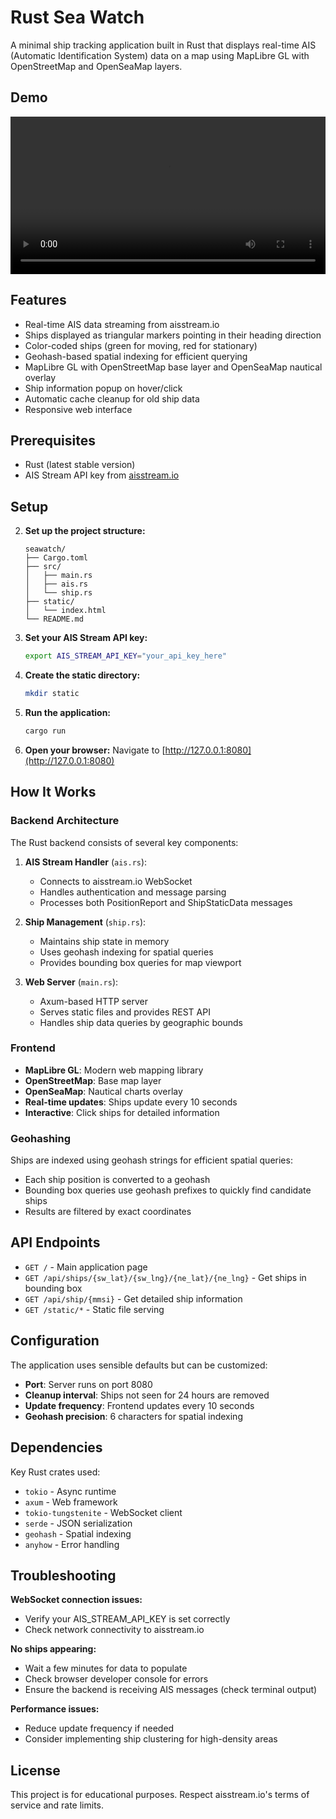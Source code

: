 # Rust Sea Watch

A minimal ship tracking application built in Rust that displays real-time AIS (Automatic Identification System) data on a map using MapLibre GL with OpenStreetMap and OpenSeaMap layers.



## Demo

<video width="100%" controls>
  <source src="assets/showcase.mp4" type="video/mp4">
  Your browser does not support the video tag.
</video>


## Features

- Real-time AIS data streaming from aisstream.io
- Ships displayed as triangular markers pointing in their heading direction
- Color-coded ships (green for moving, red for stationary)
- Geohash-based spatial indexing for efficient querying
- MapLibre GL with OpenStreetMap base layer and OpenSeaMap nautical overlay
- Ship information popup on hover/click
- Automatic cache cleanup for old ship data
- Responsive web interface

## Prerequisites

- Rust (latest stable version)
- AIS Stream API key from [aisstream.io](https://aisstream.io)

## Setup



2. **Set up the project structure:**
   ```
   seawatch/
   ├── Cargo.toml
   ├── src/
   │   ├── main.rs
   │   ├── ais.rs
   │   └── ship.rs
   ├── static/
   │   └── index.html
   └── README.md
   ```

3. **Set your AIS Stream API key:**
   ```bash
   export AIS_STREAM_API_KEY="your_api_key_here"
   ```

4. **Create the static directory:**
   ```bash
   mkdir static
   ```

5. **Run the application:**
   ```bash
   cargo run
   ```

6. **Open your browser:**
   Navigate to [http://127.0.0.1:8080](http://127.0.0.1:8080)

## How It Works

### Backend Architecture

The Rust backend consists of several key components:

1. **AIS Stream Handler** (`ais.rs`):
   - Connects to aisstream.io WebSocket
   - Handles authentication and message parsing
   - Processes both PositionReport and ShipStaticData messages

2. **Ship Management** (`ship.rs`):
   - Maintains ship state in memory
   - Uses geohash indexing for spatial queries
   - Provides bounding box queries for map viewport

3. **Web Server** (`main.rs`):
   - Axum-based HTTP server
   - Serves static files and provides REST API
   - Handles ship data queries by geographic bounds

### Frontend

- **MapLibre GL**: Modern web mapping library
- **OpenStreetMap**: Base map layer
- **OpenSeaMap**: Nautical charts overlay
- **Real-time updates**: Ships update every 10 seconds
- **Interactive**: Click ships for detailed information

### Geohashing

Ships are indexed using geohash strings for efficient spatial queries:
- Each ship position is converted to a geohash
- Bounding box queries use geohash prefixes to quickly find candidate ships
- Results are filtered by exact coordinates

## API Endpoints

- `GET /` - Main application page
- `GET /api/ships/{sw_lat}/{sw_lng}/{ne_lat}/{ne_lng}` - Get ships in bounding box
- `GET /api/ship/{mmsi}` - Get detailed ship information
- `GET /static/*` - Static file serving

## Configuration

The application uses sensible defaults but can be customized:

- **Port**: Server runs on port 8080
- **Cleanup interval**: Ships not seen for 24 hours are removed
- **Update frequency**: Frontend updates every 10 seconds
- **Geohash precision**: 6 characters for spatial indexing



## Dependencies

Key Rust crates used:
- `tokio` - Async runtime
- `axum` - Web framework
- `tokio-tungstenite` - WebSocket client
- `serde` - JSON serialization
- `geohash` - Spatial indexing
- `anyhow` - Error handling

## Troubleshooting

**WebSocket connection issues:**
- Verify your AIS_STREAM_API_KEY is set correctly
- Check network connectivity to aisstream.io

**No ships appearing:**
- Wait a few minutes for data to populate
- Check browser developer console for errors
- Ensure the backend is receiving AIS messages (check terminal output)

**Performance issues:**
- Reduce update frequency if needed
- Consider implementing ship clustering for high-density areas

## License

This project is for educational purposes. Respect aisstream.io's terms of service and rate limits.